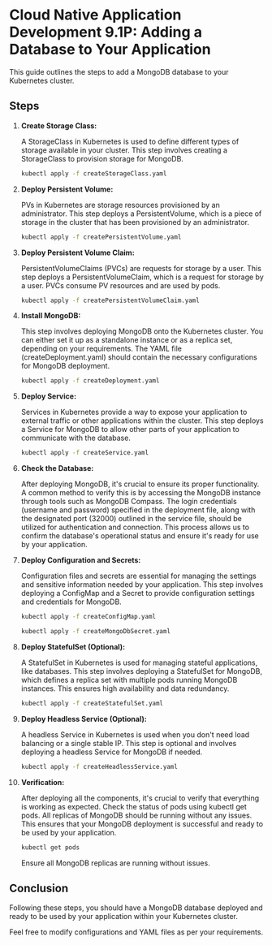 # Cloud Native Application Development 9.1P: Adding a Database to Your Application

This guide outlines the steps to add a MongoDB database to your Kubernetes cluster.


## Steps

1. **Create Storage Class:**

    A StorageClass in Kubernetes is used to define different types of storage available in your cluster. This step involves creating a StorageClass to provision storage for MongoDB.

    ```bash
    kubectl apply -f createStorageClass.yaml
    ```

2. **Deploy Persistent Volume:**

    PVs in Kubernetes are storage resources provisioned by an administrator. This step deploys a PersistentVolume, which is a piece of storage in the cluster that has been provisioned by an administrator.

    ```bash
    kubectl apply -f createPersistentVolume.yaml
    ```

3. **Deploy Persistent Volume Claim:**

    PersistentVolumeClaims (PVCs) are requests for storage by a user. This step deploys a PersistentVolumeClaim, which is a request for storage by a user. PVCs consume PV resources and are used by pods.

    ```bash
    kubectl apply -f createPersistentVolumeClaim.yaml
    ```

4. **Install MongoDB:**

    This step involves deploying MongoDB onto the Kubernetes cluster. You can either set it up as a standalone instance or as a replica set, depending on your requirements. The YAML file (createDeployment.yaml) should contain the necessary configurations for MongoDB deployment.

    ```bash
    kubectl apply -f createDeployment.yaml
    ```

5. **Deploy Service:**

    Services in Kubernetes provide a way to expose your application to external traffic or other applications within the cluster. This step deploys a Service for MongoDB to allow other parts of your application to communicate with the database.

    ```bash
    kubectl apply -f createService.yaml
    ```

6. **Check the Database:**

   After deploying MongoDB, it's crucial to ensure its proper functionality. A common method to verify this is by accessing the MongoDB instance through tools such as MongoDB Compass. 
   The login credentials (username and password) specified in the deployment file, along with the designated port (32000) outlined in the service file, should be utilized for authentication and connection. 
   This process allows us to confirm the database's operational status and ensure it's ready for use by your application.

7. **Deploy Configuration and Secrets:**

   Configuration files and secrets are essential for managing the settings and sensitive information needed by your application. This step involves deploying a ConfigMap and a Secret to provide configuration settings and credentials for MongoDB.

    ```bash
    kubectl apply -f createConfigMap.yaml
    ```
    
    ```bash
    kubectl apply -f createMongoDbSecret.yaml
    ```

8. **Deploy StatefulSet (Optional):**

    A StatefulSet in Kubernetes is used for managing stateful applications, like databases. This step involves deploying a StatefulSet for MongoDB, which defines a replica set with multiple pods running MongoDB instances. This ensures high availability and data redundancy.

    ```bash
    kubectl apply -f createStatefulSet.yaml
    ```

9. **Deploy Headless Service (Optional):**

    A headless Service in Kubernetes is used when you don't need load balancing or a single stable IP. This step is optional and involves deploying a headless Service for MongoDB if needed.

    ```bash
    kubectl apply -f createHeadlessService.yaml
    ```

10. **Verification:**

    After deploying all the components, it's crucial to verify that everything is working as expected. Check the status of pods using kubectl get pods. All replicas of MongoDB should be running without any issues. This ensures that your MongoDB deployment is successful and ready to be used by your application.

    ```bash
    kubectl get pods
    ```

    Ensure all MongoDB replicas are running without issues.

## Conclusion

Following these steps, you should have a MongoDB database deployed and ready to be used by your application within your Kubernetes cluster.

Feel free to modify configurations and YAML files as per your requirements.

